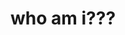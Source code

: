 # who am i???

<img align="https://github.com/darkkLUCIFER/darkkLUCIFER/blob/output/github-contribution-grid-snake.svg">
